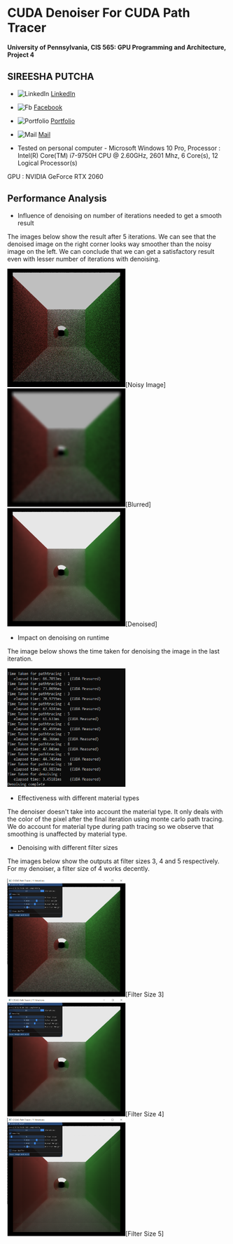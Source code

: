 CUDA Denoiser For CUDA Path Tracer
==================================

**University of Pennsylvania, CIS 565: GPU Programming and Architecture, Project 4**

## SIREESHA PUTCHA 
	
* <img src= "img/Logos/linkedin.png" alt = "LinkedIn" height = "30" width = "30">   [ LinkedIn ](https://www.linkedin.com/in/sireesha-putcha/)

* <img src= "img/Logos/facebook.png" alt = "Fb" height = "30" width = "30">  [ Facebook ](https://www.facebook.com/sireesha.putcha98/)

* <img src= "img/Logos/chat.png" alt = "Portfolio" height = "30" width = "30">   [ Portfolio ](https://sites.google.com/view/sireeshaputcha/home)

* <img src= "img/Logos/mail.png" alt = "Mail" height = "30" width = "30">  [ Mail ](sireesha@seas.upenn.edu)


* Tested on personal computer - Microsoft Windows 10 Pro, 
Processor : Intel(R) Core(TM) i7-9750H CPU @ 2.60GHz, 2601 Mhz, 6 Core(s), 12 Logical Processor(s)
 
GPU : NVIDIA GeForce RTX 2060

## Performance Analysis 

- Influence of denoising on number of iterations needed to get a smooth result

The images below show the result after 5 iterations. We can see that the denoised image on the right corner looks way smoother than the noisy image on the left. We can conclude that
we can get a satisfactory result even with lesser number of iterations with denoising. 

<p float="left">
 <img src="/img/denoise/noise.png" height = "270" width = "270" />[Noisy Image] 
 <img src="/img/denoise/blur.png" height = "270" width = "270" />[Blurred]
 <img src="/img/denoise/gbuf.png" height = "270" width = "270" />[Denoised]
</p>

- Impact on denoising on runtime

The image below shows the time taken for denoising the image in the last iteration. 

<img src="/img/denoise/timing_denoise.png" height = "270" width = "270" /> 

- Effectiveness with different material types

The denoiser doesn't take into account the material type. It only deals with the color of the pixel after the final iteration using monte carlo path tracing. We do account for material 
type during path tracing so we observe that smoothing is unaffected by material type. 

- Denoising with different filter sizes 

The images below show the outputs at filter sizes 3, 4 and 5 respectively. For my denoiser, a filter size of 4 works decently. 

<p float="left">
 <img src="/img/denoise/comp_filter_3.png" height = "270" width = "270" />[Filter Size 3] 
 <img src="/img/denoise/comp_filter_4.png" height = "270" width = "270" />[Filter Size 4]
 <img src="/img/denoise/comp_filter_5.png" height = "270" width = "270" />[Filter Size 5]
</p>

